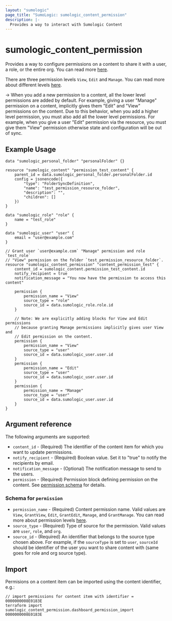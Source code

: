 ```yaml
---
layout: "sumologic"
page_title: "SumoLogic: sumologic_content_permission"
description: |-
  Provides a way to interact with Sumologic Content
---
```


# sumologic_content_permission
Provides a way to configure permissions on a content to share it with a user, a role, or the entire
org. You can read more [here](https://help.sumologic.com/Manage/Content_Sharing/Share-Content).

There are three permission levels `View`, `Edit` and `Manage`. You can read more about different
levels [here](https://help.sumologic.com/Manage/Content_Sharing/Share-Content#available-permission-levels).

-> When you add a new permission to a content, all the lower level permissions are added by default.
For example, giving a user "Manage" permission on a content, implicitly gives them "Edit" and "View"
permissions on the content. Due to this behavior, when you add a higher level permission, you must
also add all the lower level permissions. For example, when you give a user "Edit" permission via
the resource, you must give them "View" permission otherwise state and configuration will be out
of sync.


## Example Usage
```hcl
data "sumologic_personal_folder" "personalFolder" {}

resource "sumologic_content" "permission_test_content" {
	parent_id = data.sumologic_personal_folder.personalFolder.id
	config = jsonencode({
		"type": "FolderSyncDefinition",
		"name": "test_permission_resource_folder",
		"description": "",
		"children": []
	})
}

data "sumologic_role" "role" {
	name = "test_role"
}

data "sumologic_user" "user" {
	email = "user@example.com"
}

// Grant user `user@example.com` "Manage" permission and role `test_role`
// "View" permission on the folder `test_permission_resource_folder`.
resource "sumologic_content_permission" "content_permission_test" {
	content_id = sumologic_content.permission_test_content.id
	notify_recipient = true
	notification_message = "You now have the permission to access this content"

	permission {
		permission_name = "View"
		source_type = "role"
		source_id = data.sumologic_role.role.id
	}

	// Note: We are explicitly adding blocks for View and Edit permissions
	// because granting Manage permissions implicitly gives user View and
	// Edit permission on the content.
	permission {
		permission_name = "View"
		source_type = "user"
		source_id = data.sumologic_user.user.id
	}
	permission {
		permission_name = "Edit"
		source_type = "user"
		source_id = data.sumologic_user.user.id
	}
	permission {
		permission_name = "Manage"
		source_type = "user"
		source_id = data.sumologic_user.user.id
	}
}
```

## Argument reference

The following arguments are supported:

- `content_id` - (Required) The identifier of the content item for which you want to update
permissions.
- `notify_recipient` - (Required) Boolean value. Set it to "true" to notify the recipients by email.
- `notification_message` - (Optional) The notification message to send to the users.
- `permission` - (Required) Permission block defining permission on the content. See
[permission schema](#schema-for-permission) for details.

### Schema for `permission`
- `permission_name` - (Required) Content permission name. Valid values are `View`, `GrantView`,
`Edit`, `GrantEdit`, `Manage`, and `GrantManage`. You can read more about permission levels
[here](https://help.sumologic.com/Manage/Content_Sharing/Share-Content#available-permission-levels).
- `source_type` - (Required) Type of source for the permission. Valid values are `user`, `role`,
and `org`.
- `source_id` - (Required) An identifier that belongs to the source type chosen above. For example,
if the `sourceType` is set to `user`, `sourceId` should be identifier of the user you want to share
content with (same goes for role and org source type).

## Import
Permisions on a content item can be imported using the content identifier, e.g.:
```hcl
// import permissions for content item with identifier = 0000000008E0183E
terraform import sumologic_content_permission.dashboard_permission_import 0000000008E0183E
```
